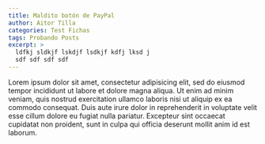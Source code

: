```yaml
---
title: Maldito botón de PayPal
author: Aitor Tilla
categories: Test Fichas
tags: Probando Posts
excerpt: >
  ldfkj sldkjf lskdjf lsdkjf kdfj lksd j
  sdf sdf sdf sdf
---
```


Lorem ipsum dolor sit amet, consectetur adipisicing elit, sed do eiusmod tempor incididunt ut labore et dolore magna aliqua. Ut enim ad minim veniam, quis nostrud exercitation ullamco laboris nisi ut aliquip ex ea commodo consequat. Duis aute irure dolor in reprehenderit in voluptate velit esse cillum dolore eu fugiat nulla pariatur. Excepteur sint occaecat cupidatat non proident, sunt in culpa qui officia deserunt mollit anim id est laborum.
